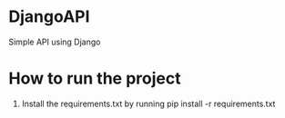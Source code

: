 # DjangoAPI

  Simple API using Django

# How to run the project
1. Install the requirements.txt by running
         pip install -r requirements.txt


# 
